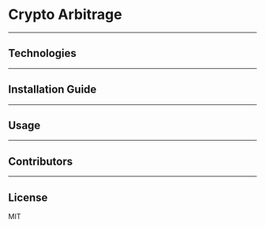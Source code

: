 # Crypto Arbitrage



---

## Technologies



---

## Installation Guide



---

## Usage



---

## Contributors



---

## License

MIT
